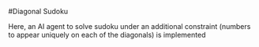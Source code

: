 #Diagonal Sudoku

Here, an AI agent to solve sudoku under an additional constraint
(numbers to appear uniquely on each of the diagonals) is implemented

